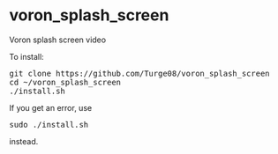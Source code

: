 # voron_splash_screen
Voron splash screen video

To install:

<pre>git clone https://github.com/Turge08/voron_splash_screen
cd ~/voron_splash_screen
./install.sh</pre>

If you get an error, use <pre>sudo ./install.sh</pre> instead.
